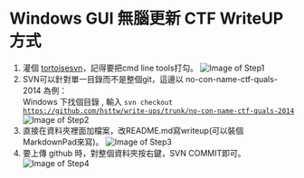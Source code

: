 # Windows GUI 無腦更新 CTF WriteUP 方式
1. 灌個 [tortoisesvn](http://tortoisesvn.net/downloads.html)，記得要把cmd line tools打勾。
![Image of Step1](http://i.imgur.com/vWbYHPV.png) 
2. SVN可以針對單一目錄而不是整個git，這邊以 no-con-name-ctf-quals-2014 為例：<BR>
Windows 下找個目錄 , 輸入 <code>svn checkout https://github.com/hsttw/write-ups/trunk/no-con-name-ctf-quals-2014</code>
![Image of Step2](http://i.imgur.com/F4tE7KE.png)
3. 直接在資料夾裡面加檔案，改README.md寫writeup(可以裝個MarkdownPad來寫)。
![Image of Step3](http://i.imgur.com/pHHhs7f.png)
4. 要上傳 github 時，對整個資料夾按右鍵，SVN COMMIT即可。
![Image of Step4](http://i.imgur.com/3HQYOR0.png)
